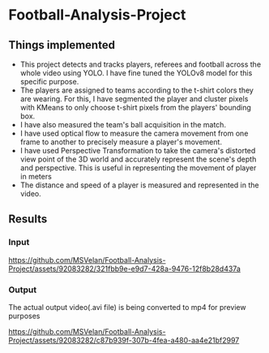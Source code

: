 # Football-Analysis-Project
## Things implemented
- This project detects and tracks players, referees and football across the whole video using YOLO. I have fine tuned the YOLOv8 model for this specific purpose.
- The players are assigned to teams according to the t-shirt colors they are wearing. For this, I have segmented the player and cluster pixels with KMeans
to only choose t-shirt pixels from the players' bounding box. 
- I have also measured the team's ball acquisition in the match. 
- I have used optical flow to measure the camera movement from one frame to another to precisely measure a player's movement.
- I have used Perspective Transformation to take the camera's distorted view point of the 3D world and accurately represent the scene's depth and perspective.
  This is useful in representing the movement of player in meters
- The distance and speed of a player is measured and represented in the video.

## Results
### Input

https://github.com/MSVelan/Football-Analysis-Project/assets/92083282/321fbb9e-e9d7-428a-9476-12f8b28d437a

### Output
The actual output video(.avi file) is being converted to mp4 for preview purposes

https://github.com/MSVelan/Football-Analysis-Project/assets/92083282/c87b939f-307b-4fea-a480-aa4e21bf2997
